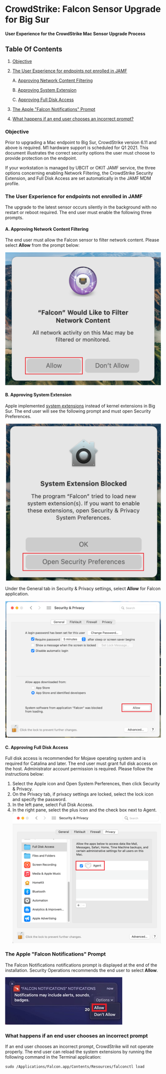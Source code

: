 # CrowdStrike: Falcon Sensor Upgrade for Big Sur
#### User Experience for the CrowdStrike Mac Sensor Upgrade Process


## Table Of Contents
1. [Objective](#docimport)
2. [The User Experience for endpoints not enrolled in JAMF](#uxnotjamf)

    A. [Approving Network Content Filtering](#netcon)

    B. [Approving System Extension](#sysext)

    C. [Approving Full Disk Access](#fda)

3. [The Apple "Falcon Notifications" Prompt](#appfalc)
4. [What happens if an end user chooses an incorrect prompt?](#incor)

### Objective <a name="docimport"></a>
Prior to upgrading a Mac endpoint to Big Sur, CrowdStrike version 6.11 and above is required. M1 hardware support is scheduled for Q1 2021.  This document illustrates the correct security options the user must choose to provide protection on the endpoint.

If your workstation is managed by UBCIT or OKIT JAMF service, the three options concerning enabling Network Filtering, the CrowdStrike Security Extension, and Full Disk Access are set automatically in the JAMF MDM profile.

### The User Experience for endpoints not enrolled in JAMF <a name="uxnotjamf"></a>
The upgrade to the latest sensor occurs silently in the background with no restart or reboot required.  The end user must enable the following three prompts.
#### A. Approving Network Content Filtering <a name="netcon"></a>
The end user must allow the Falcon sensor to filter network content. Please select **Allow** from the prompt below:

![Network Content Filter](https://github.com/TPower2112/Writing-Sample-2/blob/gh-pages/assets/images/Network-Content-Filter.png)

#### B. Approving System Extension <a name="sysext"></a>
Apple implemented [system extensions](https://support.apple.com/en-ca/guide/deployment/depa5fb8376f/web) instead of kernel extensions in Big Sur.  The end user will see the following prompt and must open Security Preferences.

![Security Preferences](https://github.com/TPower2112/Writing-Sample-2/blob/gh-pages/assets/images/System-Extension.png)

Under the General tab in Security & Privacy settings, select **Allow** for Falcon application.

![Allow System Extension](https://github.com/TPower2112/Writing-Sample-2/blob/gh-pages/assets/images/System-Extension-2.png)

#### C. Approving Full Disk Access <a name="fda"></a>
Full disk access is recommended for Mojave operating system and is required for Catalina and later. The end user must grant full disk access on the host. Administrator account permission is required.  Please follow the instructions below:

1. Select the Apple icon and Open System Perferences, then click Security & Privacy.
2. On the Privacy tab, if privacy settings are locked, select the lock icon and specify the password.
3. In the left pane, select Full Disk Access.
4. In the right pane, select the plus icon and the check box next to Agent.
![Allow Full Disk](https://github.com/TPower2112/Writing-Sample-2/blob/gh-pages/assets/images/FDA-Agent.png)

### The Apple "Falcon Notifications" Prompt <a name="appfalc"></a>
The Falcon Notifications notifications prompt is displayed at the end of the installation.  Security Operations recommends the end user to select **Allow**.

![Allow Falcon Notifications](https://github.com/TPower2112/Writing-Sample-2/blob/gh-pages/assets/images/Notification-JAMF-CSInstall-Allow.jpg)

### What happens if an end user chooses an incorrect prompt <a name="incor"></a>
If an end user chooses an incorrect prompt, CrowdStrike will not operate properly. The end user can reload the system extensions by running the following command in the Terminal application:

    sudo /Applications/Falcon.app/Contents/Resources/falconctl load
